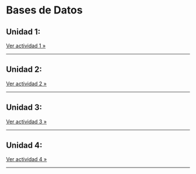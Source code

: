 # Bases de Datos

## Unidad 1: 

[Ver actividad 1 »](UD1/readme.md)

---

## Unidad 2: 

[Ver actividad 2 »](./actividad2.md)

---

## Unidad 3: 

[Ver actividad 3 »](./actividad3.md)

---

## Unidad 4: 

[Ver actividad 4 »](./actividad4.md)

---
